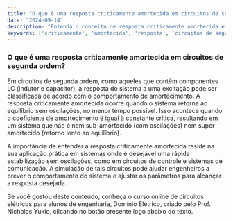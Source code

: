 ```yaml
---
title: "O que é uma resposta criticamente amortecida em circuitos de segunda ordem?"
date: "2024-09-14"
description: "Entenda o conceito de resposta criticamente amortecida em circuitos de segunda ordem e sua importância na análise de sistemas elétricos."
keywords: ['criticamente', 'amortecida', 'resposta', 'circuitos de segunda ordem']
---
```


### O que é uma resposta criticamente amortecida em circuitos de segunda ordem?

Em circuitos de segunda ordem, como aqueles que contêm componentes LC (indutor e capacitor), a resposta do sistema a uma excitação pode ser classificada de acordo com o comportamento de amortecimento. A resposta criticamente amortecida ocorre quando o sistema retorna ao equilíbrio sem oscilações, no menor tempo possível. Isso acontece quando o coeficiente de amortecimento é igual à constante crítica, resultando em um sistema que não é nem sub-amortecido (com oscilações) nem super-amortecido (retorno lento ao equilíbrio).

A importância de entender a resposta criticamente amortecida reside na sua aplicação prática em sistemas onde é desejável uma rápida estabilização sem oscilações, como em circuitos de controle e sistemas de comunicação. A simulação de tais circuitos pode ajudar engenheiros a prever o comportamento do sistema e ajustar os parâmetros para alcançar a resposta desejada.

Se você gostou deste conteúdo, conheça o curso online de circuitos elétricos para alunos de engenharia, Domínio Elétrico, criado pelo Prof. Nicholas Yukio, clicando no botão presente logo abaixo do texto.